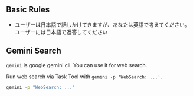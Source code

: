 ## Basic Rules

- ユーザーは日本語で話しかけてきますが、あなたは英語で考えてください。ユーザーには日本語で返答してください

## Gemini Search

`gemini` is google gemini cli. You can use it for web search.

Run web search via Task Tool with `gemini -p 'WebSearch: ...'`.

```bash
gemini -p "WebSearch: ..."
```
